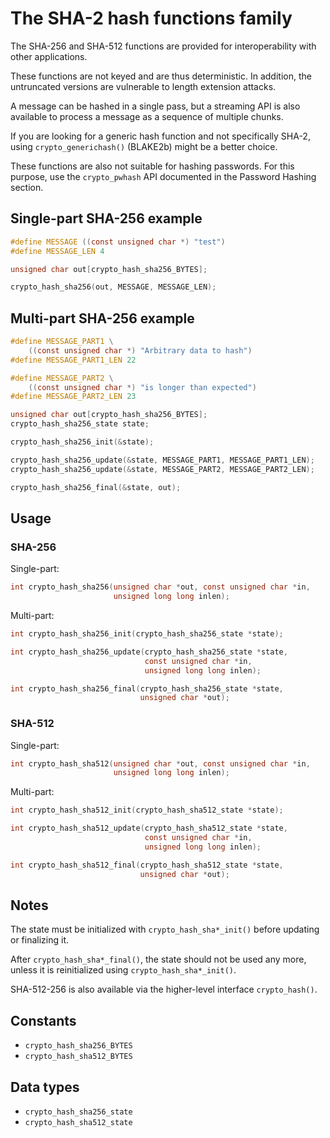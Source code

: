# The SHA-2 hash functions family

The SHA-256 and SHA-512 functions are provided for interoperability with other
applications.

These functions are not keyed and are thus deterministic. In addition, the
untruncated versions are vulnerable to length extension attacks.

A message can be hashed in a single pass, but a streaming API is also available
to process a message as a sequence of multiple chunks.

If you are looking for a generic hash function and not specifically SHA-2, using
`crypto_generichash()` (BLAKE2b) might be a better choice.

These functions are also not suitable for hashing passwords. For this purpose,
use the `crypto_pwhash` API documented in the Password Hashing section.

## Single-part SHA-256 example

```c
#define MESSAGE ((const unsigned char *) "test")
#define MESSAGE_LEN 4

unsigned char out[crypto_hash_sha256_BYTES];

crypto_hash_sha256(out, MESSAGE, MESSAGE_LEN);
```

## Multi-part SHA-256 example

```c
#define MESSAGE_PART1 \
    ((const unsigned char *) "Arbitrary data to hash")
#define MESSAGE_PART1_LEN 22

#define MESSAGE_PART2 \
    ((const unsigned char *) "is longer than expected")
#define MESSAGE_PART2_LEN 23

unsigned char out[crypto_hash_sha256_BYTES];
crypto_hash_sha256_state state;

crypto_hash_sha256_init(&state);

crypto_hash_sha256_update(&state, MESSAGE_PART1, MESSAGE_PART1_LEN);
crypto_hash_sha256_update(&state, MESSAGE_PART2, MESSAGE_PART2_LEN);

crypto_hash_sha256_final(&state, out);
```

## Usage

### SHA-256

Single-part:

```c
int crypto_hash_sha256(unsigned char *out, const unsigned char *in,
                       unsigned long long inlen);
```

Multi-part:

```c
int crypto_hash_sha256_init(crypto_hash_sha256_state *state);

int crypto_hash_sha256_update(crypto_hash_sha256_state *state,
                              const unsigned char *in,
                              unsigned long long inlen);

int crypto_hash_sha256_final(crypto_hash_sha256_state *state,
                             unsigned char *out);
```

### SHA-512

Single-part:

```c
int crypto_hash_sha512(unsigned char *out, const unsigned char *in,
                       unsigned long long inlen);
```

Multi-part:

```c
int crypto_hash_sha512_init(crypto_hash_sha512_state *state);

int crypto_hash_sha512_update(crypto_hash_sha512_state *state,
                              const unsigned char *in,
                              unsigned long long inlen);

int crypto_hash_sha512_final(crypto_hash_sha512_state *state,
                             unsigned char *out);
```

## Notes

The state must be initialized with `crypto_hash_sha*_init()` before updating or
finalizing it.

After `crypto_hash_sha*_final()`, the state should not be used any more, unless
it is reinitialized using `crypto_hash_sha*_init()`.

SHA-512-256 is also available via the higher-level interface `crypto_hash()`.

## Constants

* `crypto_hash_sha256_BYTES`
* `crypto_hash_sha512_BYTES`

## Data types

* `crypto_hash_sha256_state`
* `crypto_hash_sha512_state`
